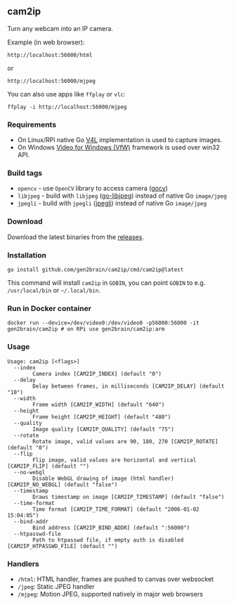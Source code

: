 ## cam2ip

Turn any webcam into an IP camera.

Example (in web browser):

    http://localhost:56000/html

or

    http://localhost:56000/mjpeg

You can also use apps like `ffplay` or `vlc`:

    ffplay -i http://localhost:56000/mjpeg

### Requirements

* On Linux/RPi native Go [V4L](https://github.com/korandiz/v4l) implementation is used to capture images.
* On Windows [Video for Windows (VfW)](https://en.wikipedia.org/wiki/Video_for_Windows) framework is used over win32 API.

### Build tags

* `opencv` - use `OpenCV` library to access camera ([gocv](https://github.com/hybridgroup/gocv))
* `libjpeg` - build with `libjpeg` ([go-libjpeg](https://github.com/pixiv/go-libjpeg)) instead of native Go `image/jpeg`
* `jpegli` - build with `jpegli` ([jpegli](https://github.com/gen2brain/jpegli)) instead of native Go `image/jpeg`

### Download

Download the latest binaries from the [releases](https://github.com/gen2brain/cam2ip/releases).

### Installation

    go install github.com/gen2brain/cam2ip/cmd/cam2ip@latest

This command will install `cam2ip` in `GOBIN`, you can point `GOBIN` to e.g. `/usr/local/bin` or `~/.local/bin`.

### Run in Docker container

    docker run --device=/dev/video0:/dev/video0 -p56000:56000 -it gen2brain/cam2ip # on RPi use gen2brain/cam2ip:arm

### Usage

```
Usage: cam2ip [<flags>]
  --index
    	Camera index [CAM2IP_INDEX] (default "0")
  --delay
    	Delay between frames, in milliseconds [CAM2IP_DELAY] (default "10")
  --width
    	Frame width [CAM2IP_WIDTH] (default "640")
  --height
    	Frame height [CAM2IP_HEIGHT] (default "480")
  --quality
    	Image quality [CAM2IP_QUALITY] (default "75")
  --rotate
    	Rotate image, valid values are 90, 180, 270 [CAM2IP_ROTATE] (default "0")
  --flip
    	Flip image, valid values are horizontal and vertical [CAM2IP_FLIP] (default "")
  --no-webgl
    	Disable WebGL drawing of image (html handler) [CAM2IP_NO_WEBGL] (default "false")
  --timestamp
    	Draws timestamp on image [CAM2IP_TIMESTAMP] (default "false")
  --time-format
    	Time format [CAM2IP_TIME_FORMAT] (default "2006-01-02 15:04:05")
  --bind-addr
    	Bind address [CAM2IP_BIND_ADDR] (default ":56000")
  --htpasswd-file
    	Path to htpasswd file, if empty auth is disabled [CAM2IP_HTPASSWD_FILE] (default "")
```

### Handlers

  * `/html`: HTML handler, frames are pushed to canvas over websocket
  * `/jpeg`: Static JPEG handler
  * `/mjpeg`: Motion JPEG, supported natively in major web browsers
